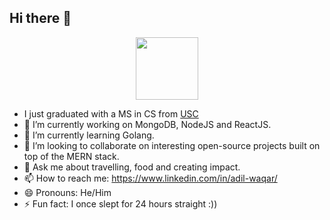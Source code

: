 ## Hi there 👋

<div id="header" align="center">
  <img src="https://media.giphy.com/media/M9gbBd9nbDrOTu1Mqx/giphy.gif" width="100"/>
</div>

- I just graduated with a MS in CS from <a href="https://www.usc.edu/">USC<a/>
- 🔭 I’m currently working on MongoDB, NodeJS and ReactJS.
- 🌱 I’m currently learning Golang.
- 👯 I’m looking to collaborate on interesting open-source projects built on top of the MERN stack.
- 💬 Ask me about travelling, food and creating impact.
- 📫 How to reach me: https://www.linkedin.com/in/adil-waqar/
- 😄 Pronouns: He/Him
- ⚡ Fun fact: I once slept for 24 hours straight :))

<!--
**adil-waqar/adil-waqar** is a ✨ _special_ ✨ repository because its `README.md` (this file) appears on your GitHub profile.

Here are some ideas to get you started:

- 🔭 I’m currently working on ...
- 🌱 I’m currently learning ...
- 👯 I’m looking to collaborate on ...
- 🤔 I’m looking for help with ...
- 💬 Ask me about ...
- 📫 How to reach me: ...
- 😄 Pronouns: ...
- ⚡ Fun fact: ...
-->
